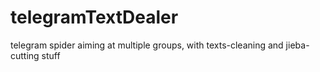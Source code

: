 # telegramTextDealer
telegram spider aiming at multiple groups, with texts-cleaning and jieba-cutting stuff
